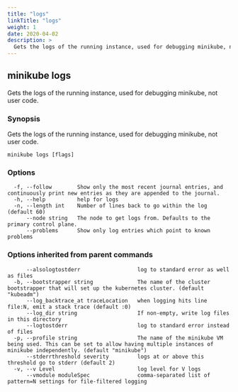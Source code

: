 ```yaml
---
title: "logs"
linkTitle: "logs"
weight: 1
date: 2020-04-02
description: >
  Gets the logs of the running instance, used for debugging minikube, not user code.
---
```




## minikube logs

Gets the logs of the running instance, used for debugging minikube, not user code.

### Synopsis

Gets the logs of the running instance, used for debugging minikube, not user code.

```
minikube logs [flags]
```

### Options

```
  -f, --follow        Show only the most recent journal entries, and continuously print new entries as they are appended to the journal.
  -h, --help          help for logs
  -n, --length int    Number of lines back to go within the log (default 60)
      --node string   The node to get logs from. Defaults to the primary control plane.
      --problems      Show only log entries which point to known problems
```

### Options inherited from parent commands

```
      --alsologtostderr                  log to standard error as well as files
  -b, --bootstrapper string              The name of the cluster bootstrapper that will set up the kubernetes cluster. (default "kubeadm")
      --log_backtrace_at traceLocation   when logging hits line file:N, emit a stack trace (default :0)
      --log_dir string                   If non-empty, write log files in this directory
      --logtostderr                      log to standard error instead of files
  -p, --profile string                   The name of the minikube VM being used. This can be set to allow having multiple instances of minikube independently. (default "minikube")
      --stderrthreshold severity         logs at or above this threshold go to stderr (default 2)
  -v, --v Level                          log level for V logs
      --vmodule moduleSpec               comma-separated list of pattern=N settings for file-filtered logging
```

